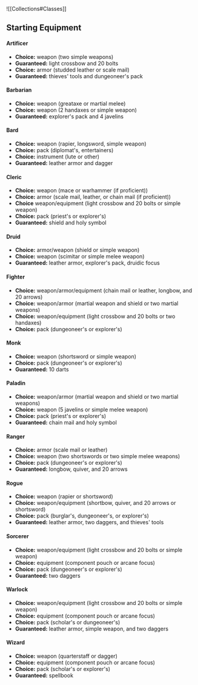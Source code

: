 ![[Collections#Classes]]


## Starting Equipment

#### Artificer
- **Choice:** weapon (two simple weapons)
- **Guaranteed:** light crossbow and 20 bolts
- **Choice:** armor (studded leather or scale mail)
- **Guaranteed:** thieves' tools and dungeoneer's pack

#### Barbarian
- **Choice:** weapon (greataxe or martial melee)
- **Choice:** weapon (2 handaxes or simple weapon)
- **Guaranteed:** explorer's pack and 4 javelins

#### Bard
* **Choice:** weapon (rapier, longsword, simple weapon)
* **Choice:** pack (diplomat's, entertainers)
* **Choice:** instrument (lute or other)
* **Guaranteed:** leather armor and dagger

#### Cleric
- **Choice:** weapon (mace or warhammer (if proficient))
- **Choice:** armor (scale mail, leather, or chain mail (if proficient))
- **Choice** weapon/equipment (light crossbow and 20 bolts or simple weapon)
- **Choice:** pack (priest's or explorer's)
- **Guaranteed:** shield and holy symbol

#### Druid
- **Choice:** armor/weapon (shield or simple weapon)
- **Choice:** weapon (scimitar or simple melee weapon)
- **Guaranteed:** leather armor, explorer's pack, druidic focus

#### Fighter
- **Choice:** weapon/armor/equipment (chain mail or leather, longbow, and 20 arrows)
- **Choice:** weapon/armor (martial weapon and shield or two martial weapons)
- **Choice:** weapon/equipment (light crossbow and 20 bolts or two handaxes)
- **Choice:** pack (dungeoneer's or explorer's)

#### Monk
- **Choice:** weapon (shortsword or simple weapon)
- **Choice:** pack (dungeoneer's or explorer's)
- **Guaranteed:** 10 darts

#### Paladin
- **Choice:** weapon/armor (martial weapon and shield or two martial weapons)
- **Choice:** weapon (5 javelins or simple melee weapon)
- **Choice:** pack (priest's or explorer's)
- **Guaranteed:** chain mail and holy symbol

#### Ranger
- **Choice:** armor (scale mail or leather)
- **Choice:** weapon (two shortswords or two simple melee weapons)
- **Choice:** pack (dungeoneer's or explorer's)
- **Guaranteed:** longbow, quiver, and 20 arrows

#### Rogue
- **Choice:** weapon (rapier or shortsword)
- **Choice:** weapon/equipment (shortbow, quiver, and 20 arrows or shortsword)
- **Choice:** pack (burglar's, dungeoneer's, or explorer's)
- **Guaranteed:** leather armor, two daggers, and thieves' tools

#### Sorcerer
- **Choice:** weapon/equipment (light crossbow and 20 bolts or simple weapon)
- **Choice:** equipment (component pouch or arcane focus)
- **Choice:** pack (dungeoneer's or explorer's)
- **Guaranteed:** two daggers

#### Warlock
- **Choice:** weapon/equipment (light crossbow and 20 bolts or simple weapon)
- **Choice:** equipment (component pouch or arcane focus)
- **Choice:** pack (scholar's or dungeoneer's)
- **Guaranteed:** leather armor, simple weapon, and two daggers

#### Wizard
- **Choice:** weapon (quarterstaff or dagger)
- **Choice:** equipment (component pouch or arcane focus)
- **Choice:** pack (scholar's or explorer's)
- **Guaranteed:** spellbook